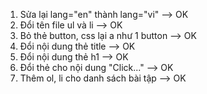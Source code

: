 1. Sửa lại lang="en" thành lang="vi" --> OK
2. Đổi tên file ul và li --> OK
3. Bỏ thẻ button, css lại a như 1 button --> OK
4. Đổi nội dung thẻ title --> OK
5. Đổi nội dung thẻ h1 --> OK
6. Đổi thẻ cho nội dung "Click..." --> OK
7. Thêm ol, li cho danh sách bài tập --> OK